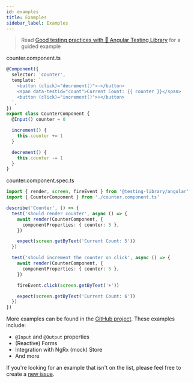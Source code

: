 ```yaml
---
id: examples
title: Examples
sidebar_label: Examples
---
```


> Read
> [Good testing practices with 🦔 Angular Testing Library](https://timdeschryver.dev/posts/good-testing-practices-with-angular-testing-library)
> for a guided example

counter.component.ts

```typescript
@Component({
  selector: 'counter',
  template: `
    <button (click)="decrement()">-</button>
    <span data-testid="count">Current Count: {{ counter }}</span>
    <button (click)="increment()">+</button>
  `,
})
export class CounterComponent {
  @Input() counter = 0

  increment() {
    this.counter += 1
  }

  decrement() {
    this.counter -= 1
  }
}
```

counter.component.spec.ts

```typescript
import { render, screen, fireEvent } from '@testing-library/angular'
import { CounterComponent } from './counter.component.ts'

describe('Counter', () => {
  test('should render counter', async () => {
    await render(CounterComponent, {
      componentProperties: { counter: 5 },
    })

    expect(screen.getByText('Current Count: 5'))
  })

  test('should increment the counter on click', async () => {
    await render(CounterComponent, {
      componentProperties: { counter: 5 },
    })

    fireEvent.click(screen.getByText('+'))

    expect(screen.getByText('Current Count: 6'))
  })
})
```

More examples can be found in the
[GitHub project](https://github.com/testing-library/angular-testing-library/tree/master/src/app/examples).
These examples include:

- `@Input` and `@Output` properties
- (Reactive) Forms
- Integration with NgRx (mock) Store
- And more

If you're looking for an example that isn't on the list, please feel free to
create a
[new issue](https://github.com/testing-library/angular-testing-library/issues/new).
